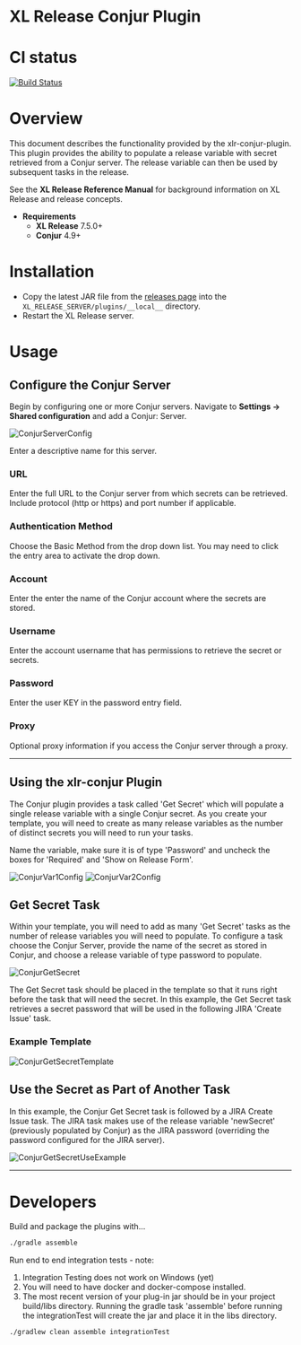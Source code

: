 # XL Release Conjur Plugin

# CI status #

[![Build Status][xlr-conjur-travis-image] ][xlr-conjur-travis-url]

[xlr-conjur-travis-image]: https://travis-ci.org/xebialabs-community/xlr-conjur-plugin.svg?branch=master
[xlr-conjur-travis-url]: https://travis-ci.org/xebialabs-community/xlr-conjur-plugin


# Overview #

This document describes the functionality provided by the xlr-conjur-plugin.
This plugin provides the ability to populate a release variable with secret retrieved from a Conjur server. The release variable can then be used by subsequent tasks in the release. 

See the **XL Release Reference Manual** for background information on XL Release and release concepts.

* **Requirements**
  * **XL Release** 7.5.0+
  * **Conjur** 4.9+


# Installation #

* Copy the latest JAR file from the [releases page](https://github.com/xebialabs-community/xlr-conjur-plugin/releases) into the `XL_RELEASE_SERVER/plugins/__local__` directory.
* Restart the XL Release server.


# Usage #

## Configure the Conjur Server ##

Begin by configuring one or more Conjur servers.  Navigate to **Settings -> Shared configuration** and add a Conjur: Server.

![ConjurServerConfig](images/conjur-xlr-server-config.png)

Enter a descriptive name for this server.

### URL ###

Enter the full URL to the Conjur server from which secrets can be retrieved.  Include protocol (http or https) and port number if applicable.

### Authentication Method ###

Choose the Basic Method from the drop down list. You may need to click the entry area to activate the drop down.

### Account ###

Enter the enter the name of the Conjur account where the secrets are stored.

### Username ###

Enter the account username that has permissions to retrieve the secret or secrets.

### Password ###

Enter the user KEY in the password entry field.

### Proxy ###

Optional proxy information if you access the Conjur server through a proxy.

---
## Using the xlr-conjur Plugin ##
The Conjur plugin provides a task called 'Get Secret' which will populate a single release variable with a single Conjur secret. As you create your template, you will need to create as many release variables as the number of distinct secrets you will need to run your tasks. 

Name the variable, make sure it is of type 'Password' and uncheck the boxes for 'Required' and 'Show on Release Form'.

![ConjurVar1Config](images/conjur-xlr-release-var-1.png)
![ConjurVar2Config](images/conjur-xlr-release-var-2.png)

## Get Secret Task ##
Within your template, you will need to add as many 'Get Secret' tasks as the number of release variables you will need to populate. To configure a task choose the Conjur Server, provide the name of the secret as stored in Conjur, and choose a release variable of type password to populate. 

![ConjurGetSecret](images/conjur-xlr-getSecret-task.png)

The Get Secret task should be placed in the template so that it runs right before the task that will need the secret. In this example, the Get Secret task retrieves a secret password that will be used in the following JIRA 'Create Issue' task. 

### Example Template ###

![ConjurGetSecretTemplate](images/conjur-xlr-template.png)



## Use the Secret as Part of Another Task ##
In this example, the Conjur Get Secret task is followed by a JIRA Create Issue task. The JIRA task makes use of the release variable 'newSecret' (previously populated by Conjur) as the JIRA password (overriding the password configured for the JIRA server).

![ConjurGetSecretUseExample](images/conjur-xlr-exampleUseSecret.png)


---


# Developers #

Build and package the plugins with...

```bash
./gradle assemble
```

Run end to end integration tests - note: 
1. Integration Testing does not work on Windows (yet)
2. You will need to have docker and docker-compose installed. 
3. The most recent version of your plug-in jar should be in your project build/libs directory. Running the gradle task 'assemble' before running the integrationTest will create the jar and place it in the libs directory.

```bash
./gradlew clean assemble integrationTest
```


